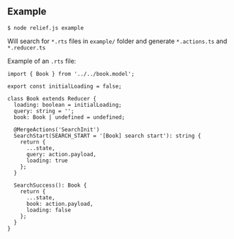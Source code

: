 ## Example

    $ node relief.js example

Will search for `*.rts` files in `example/` folder and generate `*.actions.ts` and `*.reducer.ts`

Example of an `.rts` file:

```
import { Book } from '../../book.model';

export const initialLoading = false;

class Book extends Reducer {
  loading: boolean = initialLoading;
  query: string = '';
  book: Book | undefined = undefined;

  @MergeActions('SearchInit')
  SearchStart(SEARCH_START = '[Book] search start'): string {
    return {
      ...state,
      query: action.payload,
      loading: true
    };
  }

  SearchSuccess(): Book {
    return {
      ...state,
      book: action.payload,
      loading: false
    };
  }
}
```
